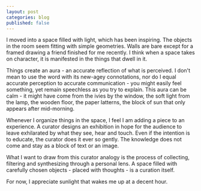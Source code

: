 ```yaml
---
layout: post
categories: blog
published: false
---
```

I moved into a space filled with light, which has been inspiring. The objects in the room seem fitting with simple geometries. Walls are bare except for a framed drawing a friend finished for me recently. I think when a space takes on character, it is manifested in the things that dwell in it.

Things create an aura - an accurate reflection of what is perceived. I don't mean to use the word with its new-agey connotations, nor do I equal accurate perception to accurate communication - you might easily feel something, yet remain speechless as you try to explain. This aura can be calm - it might have come from the ivies by the window, the soft light from the lamp, the wooden floor, the paper latterns, the block of sun that only appears after mid-morning.

Whenever I organize things in the space, I feel I am adding a piece to an experience. A curator designs an exhibition in hope for the audience to leave exhilarated by what they see, hear and touch. Even if the intention is to educate, the curator does it ever so gently. The knowledge does not come and stay as a block of text or an image.

What I want to draw from this curator analogy is the process of collecting, filtering and synthesizing through a personal lens. A space filled with carefully chosen objects - placed with thoughts - is a curation itself.

For now, I appreciate sunlight that wakes me up at a decent hour.